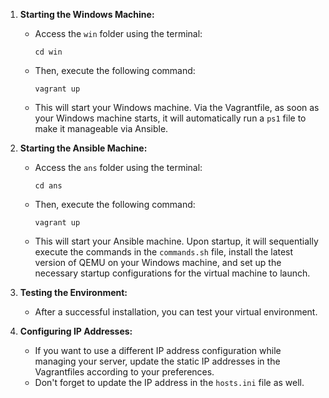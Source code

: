 1. **Starting the Windows Machine:**
   - Access the `win` folder using the terminal:
     ```
     cd win
     ```
   - Then, execute the following command:
     ```
     vagrant up
     ```
   - This will start your Windows machine. Via the Vagrantfile, as soon as your Windows machine starts, it will automatically run a `ps1` file to make it manageable via Ansible.

2. **Starting the Ansible Machine:**
   - Access the `ans` folder using the terminal:
     ```
     cd ans
     ```
   - Then, execute the following command:
     ```
     vagrant up
     ```
   - This will start your Ansible machine. Upon startup, it will sequentially execute the commands in the `commands.sh` file, install the latest version of QEMU on your Windows machine, and set up the necessary startup configurations for the virtual machine to launch.

3. **Testing the Environment:**
   - After a successful installation, you can test your virtual environment.

4. **Configuring IP Addresses:**
   - If you want to use a different IP address configuration while managing your server, update the static IP addresses in the Vagrantfiles according to your preferences. 
   - Don't forget to update the IP address in the `hosts.ini` file as well.
